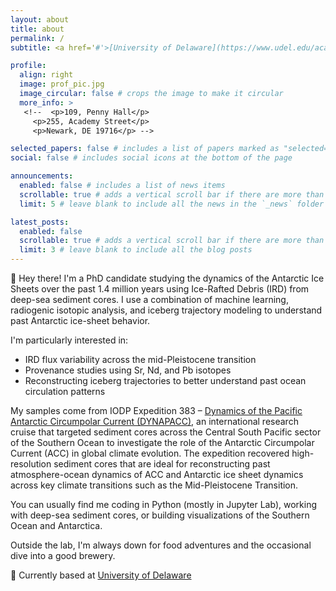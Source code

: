 ```yaml
---
layout: about
title: about
permalink: /
subtitle: <a href='#'>[University of Delaware](https://www.udel.edu/academics/colleges/ceoe/departments/es/)</a>. 109, Penny Hall, 255 Academy Street, Newark, DE 19716

profile:
  align: right
  image: prof_pic.jpg
  image_circular: false # crops the image to make it circular
  more_info: >
   <!--  <p>109, Penny Hall</p>
     <p>255, Academy Street</p>
     <p>Newark, DE 19716</p> -->

selected_papers: false # includes a list of papers marked as "selected={true}"
social: false # includes social icons at the bottom of the page

announcements:
  enabled: false # includes a list of news items
  scrollable: true # adds a vertical scroll bar if there are more than 3 news items
  limit: 5 # leave blank to include all the news in the `_news` folder

latest_posts:
  enabled: false
  scrollable: true # adds a vertical scroll bar if there are more than 3 new posts items
  limit: 3 # leave blank to include all the blog posts
---
```


👋 Hey there! I'm a PhD candidate studying the dynamics of the Antarctic Ice Sheets over the past 1.4 million years using Ice-Rafted Debris (IRD) from deep-sea sediment cores. I use a combination of machine learning, radiogenic isotopic analysis, and iceberg trajectory modeling to understand past Antarctic ice-sheet behavior.

I'm particularly interested in:
* IRD flux variability across the mid-Pleistocene transition
* Provenance studies using Sr, Nd, and Pb isotopes
* Reconstructing iceberg trajectories to better understand past ocean circulation patterns

My samples come from IODP Expedition 383 – [Dynamics of the Pacific Antarctic Circumpolar Current (DYNAPACC)](http://publications.iodp.org/proceedings/383/383title.html), an international research cruise that targeted sediment cores across the Central South Pacific sector of the Southern Ocean to investigate the role of the Antarctic Circumpolar Current (ACC) in global climate evolution. The expedition recovered high-resolution sediment cores that are ideal for reconstructing past atmosphere-ocean dynamics of ACC and Antarctic ice sheet dynamics across key climate transitions such as the Mid-Pleistocene Transition.

You can usually find me coding in Python (mostly in Jupyter Lab), working with deep-sea sediment cores, or building visualizations of the Southern Ocean and Antarctica.

Outside the lab, I'm always down for food adventures and the occasional dive into a good brewery.

📍 Currently based at [University of Delaware](https://www.udel.edu/academics/colleges/ceoe/departments/es/)
